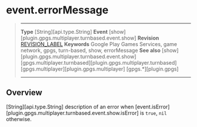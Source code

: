 # event.errorMessage

> --------------------- ------------------------------------------------------------------------------------------
> __Type__              [String][api.type.String]
> __Event__             [show][plugin.gpgs.multiplayer.turnbased.event.show]
> __Revision__          [REVISION_LABEL](REVISION_URL)
> __Keywords__          Google Play Games Services, game network, gpgs, turn-based, show, errorMessage
> __See also__          [show][plugin.gpgs.multiplayer.turnbased.event.show]
>						[gpgs.multiplayer.turnbased][plugin.gpgs.multiplayer.turnbased]
>						[gpgs.multiplayer][plugin.gpgs.multiplayer]
>                       [gpgs.*][plugin.gpgs]
> --------------------- ------------------------------------------------------------------------------------------

## Overview

[String][api.type.String] description of an error when [event.isError][plugin.gpgs.multiplayer.turnbased.event.show.isError] is `true`, `nil` otherwise.
